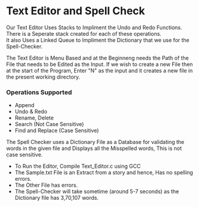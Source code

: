 # Text Editor and Spell Check

Our Text Editor Uses Stacks to Impliment the Undo and Redo Functions. <br />
There is a Seperate stack created for each of these operations. <br />
It also Uses a Linked Queue to Impliment the Dictionary that we use for the Spell-Checker.

The Text Editor is Menu Based and at the Beginneng needs the Path of the File that needs to be Edited as the Input. If we wish to create a new File then at the start of the Program, Enter "N" as the input and it creates a new file in the present working directory.

### Operations Supported
* Append
* Undo & Redo
* Rename, Delete
* Search (Not Case Sensitive)
* Find and Replace (Case Sensitive)

The Spell Checker uses a Dictionary File as a Database for validating the words in the given file and Displays all the Misspelled words, This is not case sensitive. 

* To Run the Editor, Compile Text_Editor.c using GCC
* The Sample.txt File is an Extract from a story and hence, Has no spelling errors.
* The Other File has errors.
* The Spell-Checker will take sometime (around 5-7 seconds) as the Dictionary file has 3,70,107 words.



